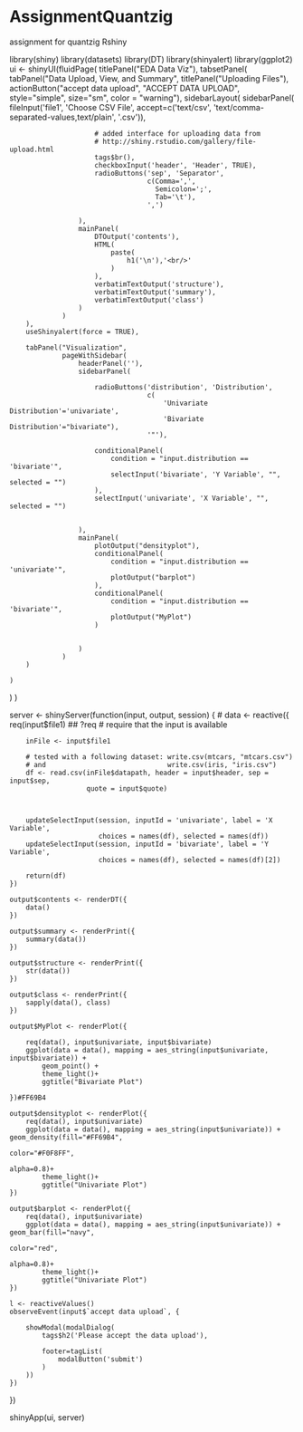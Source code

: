 # AssignmentQuantzig
assignment for quantzig Rshiny


library(shiny)
library(datasets)
library(DT)
library(shinyalert)
library(ggplot2)
ui <- shinyUI(fluidPage(
    titlePanel("EDA Data Viz"),
    tabsetPanel(
        tabPanel("Data Upload, View, and Summary",
                 titlePanel("Uploading Files"),
                 actionButton("accept data upload", "ACCEPT DATA UPLOAD", style="simple", size="sm", color = "warning"),
                 sidebarLayout(
                     sidebarPanel(
                         fileInput('file1', 'Choose CSV File',
                                   accept=c('text/csv',
                                            'text/comma-separated-values,text/plain',
                                            '.csv')),
                         
                         # added interface for uploading data from
                         # http://shiny.rstudio.com/gallery/file-upload.html
                         tags$br(),
                         checkboxInput('header', 'Header', TRUE),
                         radioButtons('sep', 'Separator',
                                      c(Comma=',',
                                        Semicolon=';',
                                        Tab='\t'),
                                      ',')
                         
                     ),
                     mainPanel(
                         DTOutput('contents'),
                         HTML(
                             paste(
                                 h1('\n'),'<br/>'
                             )
                         ),
                         verbatimTextOutput('structure'),
                         verbatimTextOutput('summary'),
                         verbatimTextOutput('class')
                     )
                 )
        ),
        useShinyalert(force = TRUE),
        
        tabPanel("Visualization",
                 pageWithSidebar(
                     headerPanel(''),
                     sidebarPanel(
                         
                         radioButtons('distribution', 'Distribution',
                                      c(
                                          'Univariate Distribution'='univariate',
                                          'Bivariate Distribution'="bivariate"),
                                      '"'),
                         
                         conditionalPanel(
                             condition = "input.distribution == 'bivariate'",
                             selectInput('bivariate', 'Y Variable', "", selected = "")
                         ),
                         selectInput('univariate', 'X Variable', "", selected = "")
                         
                        
                     ),
                     mainPanel(
                         plotOutput("densityplot"),
                         conditionalPanel(
                             condition = "input.distribution == 'univariate'",
                             plotOutput("barplot")
                         ),
                         conditionalPanel(
                             condition = "input.distribution == 'bivariate'",
                             plotOutput("MyPlot")
                         )
                         
                         
                     )
                 )
        )
        
    )
)
)

server <- shinyServer(function(input, output, session) {
    #
    data <- reactive({
        req(input$file1) ## ?req #  require that the input is available
        
        inFile <- input$file1
        
        # tested with a following dataset: write.csv(mtcars, "mtcars.csv")
        # and                              write.csv(iris, "iris.csv")
        df <- read.csv(inFile$datapath, header = input$header, sep = input$sep,
                       quote = input$quote)
        
        
        
        updateSelectInput(session, inputId = 'univariate', label = 'X Variable',
                          choices = names(df), selected = names(df))
        updateSelectInput(session, inputId = 'bivariate', label = 'Y Variable',
                          choices = names(df), selected = names(df)[2])
        
        return(df)
    })
    
    output$contents <- renderDT({
        data()
    })
    
    output$summary <- renderPrint({
        summary(data())
    })
    
    output$structure <- renderPrint({
        str(data())
    })
    
    output$class <- renderPrint({
        sapply(data(), class)
    })
    
    output$MyPlot <- renderPlot({
        
        req(data(), input$univariate, input$bivariate)
        ggplot(data = data(), mapping = aes_string(input$univariate, input$bivariate)) +
            geom_point() +
            theme_light()+
            ggtitle("Bivariate Plot")
        
    })#FF69B4
    
    output$densityplot <- renderPlot({
        req(data(), input$univariate)
        ggplot(data = data(), mapping = aes_string(input$univariate)) + geom_density(fill="#FF69B4",
                                                                                     color="#F0F8FF",
                                                                                     alpha=0.8)+
            theme_light()+
            ggtitle("Univariate Plot")
    })
    
    output$barplot <- renderPlot({
        req(data(), input$univariate)
        ggplot(data = data(), mapping = aes_string(input$univariate)) + geom_bar(fill="navy",
                                                                                 color="red",
                                                                                 alpha=0.8)+
            theme_light()+
            ggtitle("Univariate Plot")
    })
    
    l <- reactiveValues()
    observeEvent(input$`accept data upload`, {
        
        showModal(modalDialog(
            tags$h2('Please accept the data upload'),
            
            footer=tagList(
                modalButton('submit')
            )
        ))
    })
})

shinyApp(ui, server)

